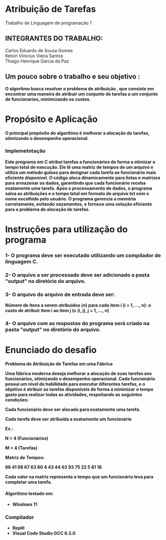# Atribuição de Tarefas
Trabalho de Linguagem de programação 1
## INTEGRANTES DO TRABALHO:
Carlos Eduardo de Sousa Gomes<br>
Kelvin Vinicius Vieira Santos<br>
Thiago Henrique Garcia da Paz<br>
## Um pouco sobre o trabalho e seu objetivo <b>:

O algoritmo busca resolver o problema de atribuição , que consiste em encontrar uma maneira de atribuir um conjunto de tarefas a um conjunto de funcionarios, minimizando os custos.

# Propósito e Aplicação

O principal propósito do algoritimo é melhorar a alocação de tarefas, otimizando o desempenho operacional. 

### Implemetntação 
Este programa em C atribui tarefas a funcionários de forma a otimizar o tempo total de execução. Ele lê uma matriz de tempos de um arquivo e utiliza um método guloso para designar cada tarefa ao funcionário mais eficiente disponível. O código aloca dinamicamente para listas e matrizes para armazenar os dados, garantindo que cada funcionário receba exatamente uma tarefa. Após o processamento de dados, o programa salva as atribuições e o tempo total em formato de arquivo txt com o nome escolhido pelo usuário. O programa gerencia a memória corretamente, evitando vazamentos, e fornece uma solução eficiente para o problema de alocação de tarefas.

# Instruções para utilização do programa
### 1- O programa deve ser executado utilizando um compilador de linguagem C.
### 2- O arquivo a ser processado deve ser adicionado a pasta "output" no diretório do arquivo.
### 3- O arquivo do arquivo de entrada deve ser:

Número de itens a serem atribuídos (n)
para cada item i (i = 1, ..., n):
o custo de atribuir item i ao item j (c (i, j), j = 1, ..., n)

### 4- O arquivo com as respostas do programa será criado na pasta "output" no diretório do arquivo.

# Enunciado do desafio

Problema de Atribuição de Tarefas em uma Fábrica<br>

Uma fábrica moderna deseja melhorar a alocação de suas tarefas aos funcionários, otimizando o desempenho operacional. Cada funcionário possui um nível de habilidade para executar diferentes tarefas, e o objetivo é atribuir as tarefas disponíveis de forma a minimizar o tempo gasto para realizar todas as atividades, respeitando as seguintes condições:

Cada funcionário deve ser alocado para exatamente uma tarefa.

Cada tarefa deve ser atribuída a exatamente um funcionário


Ex.:

N = 4 (Funcionários)

M = 4 (Tarefas)

Matriz de Tempos:

66 41 98 67
63 80 4 43
44 63 93 75
22 5 81 18


Cada valor na matriz representa o tempo que um funcionário leva para completar uma tarefa.

#### Algoritimo testado em:
- Windows 11<b>
### Compilador 
- Replit
- Visual Code Studio GCC 6.3.0







